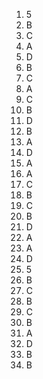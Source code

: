1. 5
2. B
3. C
4. A
5. D
6. B
7. C
8. A
9. C
10. B
11. D
12. B
13. A
14. D
15. A
16. A
17. C
18. B
19. C
20. B
21. D
22. A
23. A
24. D
25. 5
26. B
27. C
28. B
29. C
30. B
31. A
32. D
33. B
34. B